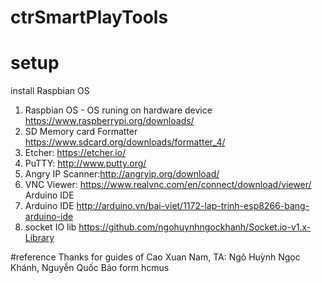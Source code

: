 # ctrSmartPlayTools

# setup 
install Raspbian OS
1. Raspbian OS - OS runing on hardware device
https://www.raspberrypi.org/downloads/
2. SD Memory card Formatter
https://www.sdcard.org/downloads/formatter_4/
3. Etcher: https://etcher.io/ 
4. PuTTY: http://www.putty.org/
5. Angry IP Scanner:http://angryip.org/download/
6. VNC Viewer: https://www.realvnc.com/en/connect/download/viewer/ 
Arduino IDE
1. Arduino IDE
http://arduino.vn/bai-viet/1172-lap-trinh-esp8266-bang-arduino-ide
2. socket IO lib
https://github.com/ngohuynhngockhanh/Socket.io-v1.x-Library



#reference
Thanks for guides of Cao Xuan Nam, TA: Ngô Huỳnh Ngọc Khánh, Nguyễn Quốc Bảo form hcmus